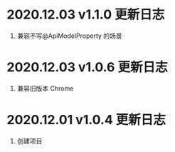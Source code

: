 # 2020.12.03 v1.1.0 更新日志

1. 兼容不写@ApiModelProperty 的场景

# 2020.12.03 v1.0.6 更新日志

1. 兼容旧版本 Chrome

# 2020.12.01 v1.0.4 更新日志

1. 创建项目
